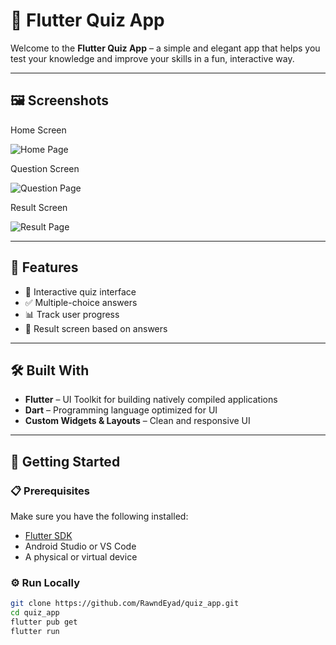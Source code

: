 # 📱 Flutter Quiz App

Welcome to the **Flutter Quiz App** – a simple and elegant app that helps you test your knowledge and improve your skills in a fun, interactive way.


---

## 🖼️ Screenshots

Home Screen 

![Home Page](https://github.com/user-attachments/assets/25ebe7ca-9acf-48ac-93e2-21a98cff2920)

Question Screen     

![Question Page](https://github.com/user-attachments/assets/d3e56648-09b1-4b98-8630-760e058d0a16)

Result Screen

![Result Page](https://github.com/user-attachments/assets/adf9aff1-2665-4d29-94f7-c620143cb75b)

---

## 🚀 Features

- 🧠 Interactive quiz interface
- ✅ Multiple-choice answers
- 📊 Track user progress
- 🎯 Result screen based on answers


---

## 🛠️ Built With

- **Flutter** – UI Toolkit for building natively compiled applications
- **Dart** – Programming language optimized for UI
- **Custom Widgets & Layouts** – Clean and responsive UI

---

## 🧪 Getting Started

### 📋 Prerequisites

Make sure you have the following installed:

- [Flutter SDK](https://docs.flutter.dev/get-started/install)
- Android Studio or VS Code
- A physical or virtual device

### ⚙️ Run Locally

```bash
git clone https://github.com/RawndEyad/quiz_app.git
cd quiz_app
flutter pub get
flutter run

